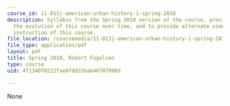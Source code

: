 ```yaml
---
course_id: 11-013j-american-urban-history-i-spring-2010
description: Syllabus from the Spring 2010 version of the course, provided to illustrate
  the evolution of this course over time, and to provide alternate views into the
  instruction of this course.
file_location: /coursemedia/11-013j-american-urban-history-i-spring-2010/4f1340f8222fae8fdd226ab46707990d_MIT21H_231JS05_syllS10.pdf
file_type: application/pdf
layout: pdf
title: Spring 2010, Robert Fogelson
type: course
uid: 4f1340f8222fae8fdd226ab46707990d

---
```

None